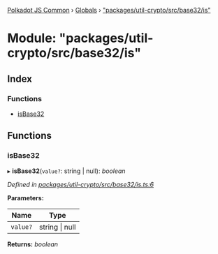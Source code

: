 [Polkadot JS Common](../README.md) › [Globals](../globals.md) › ["packages/util-crypto/src/base32/is"](_packages_util_crypto_src_base32_is_.md)

# Module: "packages/util-crypto/src/base32/is"

## Index

### Functions

* [isBase32](_packages_util_crypto_src_base32_is_.md#isbase32)

## Functions

###  isBase32

▸ **isBase32**(`value?`: string | null): *boolean*

*Defined in [packages/util-crypto/src/base32/is.ts:6](https://github.com/polkadot-js/common/blob/4111122c/packages/util-crypto/src/base32/is.ts#L6)*

**Parameters:**

Name | Type |
------ | ------ |
`value?` | string &#124; null |

**Returns:** *boolean*
